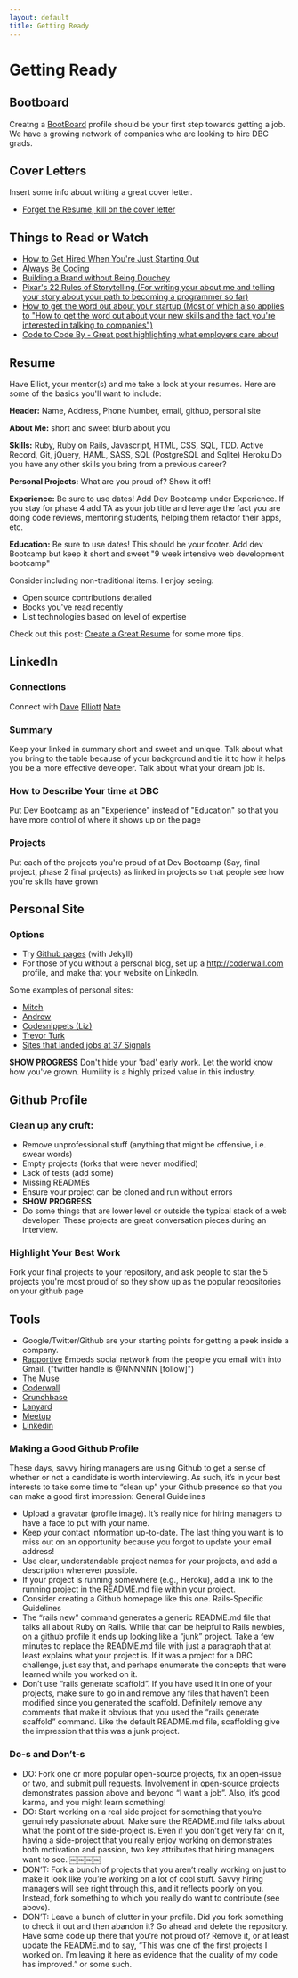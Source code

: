 ```yaml
---
layout: default
title: Getting Ready
---
```


# Getting Ready
## Bootboard
Creatng a [BootBoard](http://bootboard.devbootcamp.com/) profile should be your first step towards getting a job. We have a growing network of companies who are looking to hire DBC grads.

## Cover Letters
Insert some info about writing a great cover letter.

* [Forget the Resume, kill on the cover letter](http://37signals.com/svn/posts/1748-forget-the-resume-kill-on-the-cover-letter)

## Things to Read or Watch
* [How to Get Hired When You're Just Starting Out](http://99u.com/articles/7275/How-to-Get-Hired-When-You-Are-Just-Starting-Out)
* [Always Be Coding](https://medium.com/tech-talk/d5f8051afce2)
* [Building a Brand without Being Douchey](http://vimeo.com/71685072)
* [Pixar's 22 Rules of Storytelling (For writing your about me and telling your story about your path to becoming a programmer so far)](http://aerogrammestudio.com/2013/03/07/pixars-22-rules-of-storytelling/)
* [How to get the word out about your startup (Most of which also applies to "How to get the word out about your new skills and the fact you're interested in talking to companies")](http://www.fastcolabs.com/3014157/open-company/how-to-really-get-the-word-out-about-your-startup)
* [Code to Code By - Great post highlighting what employers care about](http://www.brighttag.com/2012/03/01/a-code-to-code-by/)

## Resume
Have Elliot, your mentor(s) and me take a look at your resumes. Here are some of the basics you'll want to include:

__Header:__ Name, Address, Phone Number, email, github, personal site

__About Me:__ short and sweet blurb about you

__Skills:__ Ruby, Ruby on Rails, Javascript, HTML, CSS, SQL, TDD. Active Record, Git, jQuery, HAML, SASS, SQL (PostgreSQL and Sqlite) Heroku.Do you have any other skills you bring from a previous career?

__Personal Projects:__ What are you proud of? Show it off!

__Experience:__ Be sure to use dates! Add Dev Bootcamp under Experience. If you stay for phase 4 add TA as your job title and leverage the fact you are doing code reviews, mentoring students, helping them refactor their apps, etc.

__Education:__ Be sure to use dates! This should be your footer. Add dev Bootcamp but keep it short and sweet "9 week intensive web development bootcamp"


Consider including non-traditional items. I enjoy seeing:

* Open source contributions detailed
* Books you've read recently
* List technologies based on level of expertise

Check out this post: [Create a Great Resume](http://jobs.rubynow.com/create-a-great-rails-resume) for some more tips.


## LinkedIn
### Connections
Connect with [Dave](www.linkedin.com/in/redsquirrel/) [Elliott](www.linkedin.com/in/elliottgarms/) [Nate](www.linkedin.com/pub/nate-delage/11/908/970)

### Summary
Keep your linked in summary short and sweet and unique. Talk about what you bring to the table because of your background and tie it to how it helps you be a more effective developer. Talk about what your dream job is.

### How to Describe Your time at DBC
Put Dev Bootcamp as an "Experience" instead of "Education" so that you have more control of where it shows up on the page

### Projects
Put each of the projects you're proud of at Dev Bootcamp (Say, final project, phase 2 final projects) as linked in projects so that people see how you're skills have grown

## Personal Site
### Options
* Try [Github pages](https://help.github.com/articles/creating-pages-with-the-automatic-generator) (with Jekyll)
* For those of you without a personal blog, set up a http://coderwall.com profile, and make that your website on LinkedIn.

Some examples of personal sites:

* [Mitch](http://dontmitch.github.io/)
* [Andrew](http://www.devsquirrel.com/dev)
* [Codesnippets (Liz)](http://www.codesnippets.io/)
* [Trevor Turk](http://trevorturk.com/37signals/)
* [Sites that landed jobs at 37 Signals](http://37signals.com/svn/posts/2709-sites-that-landed-jobs-at-37signals)

__SHOW PROGRESS__ Don't hide your 'bad' early work. Let the world know how you've grown. Humility is a highly prized value in this industry.

## Github Profile
### Clean up any cruft:

* Remove unprofessional stuff (anything that might be offensive, i.e. swear words)
* Empty projects (forks that were never modified)
* Lack of tests (add some)
* Missing READMEs
* Ensure your project can be cloned and run without errors
* __SHOW PROGRESS__
* Do some things that are lower level or outside the typical stack of a web developer. These projects are great conversation pieces during an interview.

### Highlight Your Best Work
Fork your final projects to your repository, and ask people to star the 5 projects you're most proud of so they show up as the popular repositories on your github page

## Tools
* Google/Twitter/Github are your starting points for getting a peek inside a company.
* [Rapportive](http://rapportive.com) Embeds social network from the people you email with into Gmail. ("twitter handle is @NNNNNN [follow]")
* [The Muse](http://www.themuse.com/)
* [Coderwall](http://coderwall.com)
* [Crunchbase](http://crunchbase.com)
* [Lanyard](http://lanyard.com)
* [Meetup](http://meetup.com)
* [Linkedin](http://linkedin.com)

### Making a Good Github Profile

These days, savvy hiring managers are using Github to get a sense of whether or not a candidate is worth interviewing. As such, it’s in your best interests to take some time to “clean up” your Github presence so that you can make a good first impression:
General Guidelines
* Upload a gravatar (profile image). It’s really nice for hiring managers to have a face to put with your name.
* Keep your contact information up-to-date. The last thing you want is to miss out on an opportunity because you forgot to update your email address!
* Use clear, understandable project names for your projects, and add a description whenever possible.
* If your project is running somewhere (e.g., Heroku), add a link to the running project in the README.md file within your project.
* Consider creating a Github homepage like this one. Rails-Specific Guidelines
* The “rails new” command generates a generic README.md file that talks all about Ruby on Rails. While that can be helpful to Rails newbies, on a github profile it ends up looking like a “junk” project. Take a few minutes to replace the README.md file with just a paragraph that at least explains what your project is. If it was a project for a DBC challenge, just say that, and perhaps enumerate the concepts that were learned while you worked on it.
* Don’t use “rails generate scaffold”. If you have used it in one of your projects, make sure to go in and remove any files that haven’t been modified since you generated the scaffold. Definitely remove any comments that make it obvious that you used the “rails generate scaffold” command. Like the default README.md file, scaffolding give the impression that this was a junk project.

### Do-s and Don’t-s

* DO: Fork one or more popular open-source projects, fix an open-issue or two, and submit pull requests. Involvement in open-source projects demonstrates passion above and beyond “I want a job”. Also, it’s good karma, and you might learn something!
* DO: Start working on a real side project for something that you’re genuinely passionate about. Make sure the README.md file talks about what the point of the side-project is. Even if you don’t get very far on it, having a side-project that you really enjoy working on demonstrates both motivation and passion, two key attributes that hiring managers want to see.
￼￼￼￼
* DON’T: Fork a bunch of projects that you aren’t really working on just to make it look like you’re working on a lot of cool stuff. Savvy hiring managers will see right through this, and it reflects poorly on you. Instead, fork something to which you really do want to contribute (see above).
* DON’T: Leave a bunch of clutter in your profile. Did you fork something to check it out and then abandon it? Go ahead and delete the repository. Have some code up there that you’re not proud of? Remove it, or at least update the README.md to say, “This was one of the first projects I worked on. I’m leaving it here as evidence that the quality of my code has improved.” or some such.
